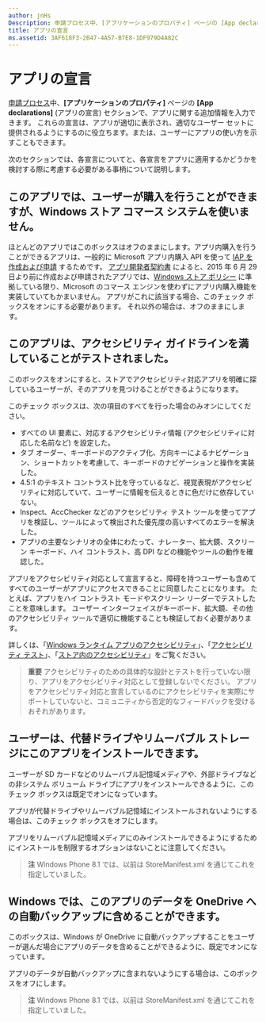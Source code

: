 ```yaml
---
author: jnHs
Description: 申請プロセス中、[アプリケーションのプロパティ] ページの [App declarations] (アプリの宣言) セクションで、アプリに関する追加情報を入力できます。
title: アプリの宣言
ms.assetid: 3AF618F3-2B47-4A57-B7E8-1DF979D4A82C
---
```


# アプリの宣言

[申請プロセス](app-submissions.md)中、**[アプリケーションのプロパティ]** ページの **[App declarations]** (アプリの宣言) セクションで、アプリに関する追加情報を入力できます。 これらの宣言は、アプリが適切に表示され、適切なユーザー セットに提供されるようにするのに役立ちます。または、ユーザーにアプリの使い方を示すこともできます。

次のセクションでは、各宣言についてと、各宣言をアプリに適用するかどうかを検討する際に考慮する必要がある事柄について説明します。

## このアプリでは、ユーザーが購入を行うことができますが、Windows ストア コマース システムを使いません。

ほとんどのアプリではこのボックスはオフのままにします。アプリ内購入を行うことができるアプリは、一般的に Microsoft アプリ内購入 API を使って [IAP を作成および申請](iap-submissions.md) するためです。 [アプリ開発者契約書](https://msdn.microsoft.com/library/windows/apps/hh694058) によると、2015 年 6 月 29 日より前に作成および申請されたアプリでは、[Windows ストア ポリシー](https://msdn.microsoft.com/library/windows/apps/dn764944.aspx#pol_10_8) に準拠している限り、Microsoft のコマース エンジンを使わずにアプリ内購入機能を実装していてもかまいません。 アプリがこれに該当する場合、このチェック ボックスをオンにする必要があります。 それ以外の場合は、オフのままにします。

## このアプリは、アクセシビリティ ガイドラインを満していることがテストされました。

このボックスをオンにすると、ストアでアクセシビリティ対応アプリを明確に探しているユーザーが、そのアプリを見つけることができるようになります。

このチェック ボックスは、次の項目のすべてを行った場合のみオンにしてください。

-   すべての UI 要素に、対応するアクセシビリティ情報 (アクセシビリティに対応した名前など) を設定した。
-   タブ オーダー、キーボードのアクティブ化、方向キーによるナビゲーション、ショートカットを考慮して、キーボードのナビゲーションと操作を実装した。
-   4.5:1 のテキスト コントラスト比を守っているなど、視覚表現がアクセシビリティに対応していて、ユーザーに情報を伝えるときに色だけに依存していない。
-   Inspect、AccChecker などのアクセシビリティ テスト ツールを使ってアプリを検証し、ツールによって検出された優先度の高いすべてのエラーを解決した。
-   アプリの主要なシナリオの全体にわたって、ナレーター、拡大鏡、スクリーン キーボード、ハイ コントラスト、高 DPI などの機能やツールの動作を確認した。

アプリをアクセシビリティ対応として宣言すると、障碍を持つユーザーも含めてすべてのユーザーがアプリにアクセスできることに同意したことになります。 たとえば、アプリをハイ コントラスト モードやスクリーン リーダーでテストしたことを意味します。 ユーザー インターフェイスがキーボード、拡大鏡、その他のアクセシビリティ ツールで適切に機能することも検証しておく必要があります。

詳しくは、「[Windows ランタイム アプリのアクセシビリティ](https://msdn.microsoft.com/library/windows/apps/dn263101)」、「[アクセシビリティ テスト](https://msdn.microsoft.com/library/windows/apps/mt297664)」、「[ストア内のアクセシビリティ](https://msdn.microsoft.com/library/windows/apps/mt297663)」をご覧ください。

> **重要**  アクセシビリティのための具体的な設計とテストを行っていない限り、アプリをアクセシビリティ対応として登録しないでください。 アプリをアクセシビリティ対応と宣言しているのにアクセシビリティを実際にサポートしていないと、コミュニティから否定的なフィードバックを受けるおそれがあります。

## ユーザーは、代替ドライブやリムーバブル ストレージにこのアプリをインストールできます。

ユーザーが SD カードなどのリムーバブル記憶域メディアや、外部ドライブなどの非システム ボリューム ドライブにアプリをインストールできるように、このチェック ボックスは既定でオンになっています。

アプリが代替ドライブやリムーバブル記憶域にインストールされないようにする場合は、このチェック ボックスをオフにします。

アプリをリムーバブル記憶域メディアにのみインストールできるようにするためにインストールを制限するオプションはないことに注意してください。

> **注**  Windows Phone 8.1 では、以前は StoreManifest.xml を通じてこれを指定していました。

## Windows では、このアプリのデータを OneDrive への自動バックアップに含めることができます。

このボックスは、Windows が OneDrive に自動バックアップすることをユーザーが選んだ場合にアプリのデータを含めることができるように、既定でオンになっています。

アプリのデータが自動バックアップに含まれないようにする場合は、このボックスをオフにします。

> **注**  Windows Phone 8.1 では、以前は StoreManifest.xml を通じてこれを指定していました。

 

 

 






<!--HONumber=May16_HO2-->



